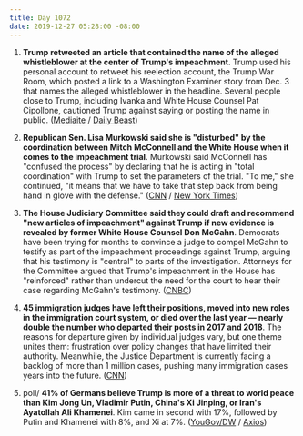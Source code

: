 ```yaml
---
title: Day 1072
date: 2019-12-27 05:28:00 -08:00
---
```


1. **Trump retweeted an article that contained the name of the alleged whistleblower at the center of Trump's impeachment**. Trump used his personal account to retweet his reelection account, the Trump War Room, which posted a link to a Washington Examiner story from Dec. 3 that names the alleged whistleblower in the headline. Several people close to Trump, including Ivanka and White House Counsel Pat Cipollone, cautioned Trump against saying or posting the name in public. ([Mediaite](https://www.mediaite.com/trump/trump-retweets-article-which-names-alleged-whistleblower/) / [Daily Beast](https://www.thedailybeast.com/trump-pushes-out-tweet-naming-alleged-whistleblower))

2. **Republican Sen. Lisa Murkowski said she is "disturbed" by the coordination between Mitch McConnell and the White House when it comes to the impeachment trial**. Murkowski said McConnell has "confused the process" by declaring that he is acting in "total coordination" with Trump to set the parameters of the trial. "To me," she continued, "it means that we have to take that step back from being hand in glove with the defense." ([CNN](https://www.cnn.com/2019/12/25/politics/lisa-murkowski-senate-impeachment-trial/index.html) / [New York Times](https://www.nytimes.com/2019/12/25/us/politics/murkowski-trump-impeachment.html))

3. **The House Judiciary Committee said they could draft and recommend "new articles of impeachment" against Trump if new evidence is revealed by former White House Counsel Don McGahn**. Democrats have been trying for months to convince a judge to compel McGahn to testify as part of the impeachment proceedings against Trump, arguing that his testimony is "central" to parts of the investigation. Attorneys for the Committee argued that Trump's impeachment in the House has "reinforced" rather than undercut the need for the court to hear their case regarding McGahn's testimony. ([CNBC](https://www.cnbc.com/2019/12/23/judiciary-panel-says-it-could-draft-new-articles-of-impeachment-against-trump.html))

4. **45 immigration judges have left their positions, moved into new roles in the immigration court system, or died over the last year — nearly double the number who departed their posts in 2017 and 2018**. The reasons for departure given by individual judges vary, but one theme unites them: frustration over policy changes that have limited their authority. Meanwhile, the Justice Department is currently facing a backlog of more than 1 million cases, pushing many immigration cases years into the future. ([CNN](https://www.cnn.com/2019/12/27/politics/immigration-judges-resign/index.html))

5. poll/ **41% of Germans believe Trump is more of a threat to world peace than Kim Jong Un, Vladimir Putin, China's Xi Jinping, or Iran's Ayatollah Ali Khamenei**. Kim came in second with 17%, followed by Putin and Khamenei with 8%, and Xi at 7%. ([YouGov/DW](https://www.dw.com/en/germans-think-trump-is-more-dangerous-than-kim-jong-un-and-putin/a-51802332) / [Axios](https://www.axios.com/germany-trump-dangerous-putin-kim-xi-64205f2a-9eb2-4884-a9f9-c7e57a017420.html))